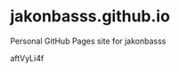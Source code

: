 # jakonbasss.github.io
Personal GitHub Pages site for jakonbasss













































































aftVyLi4f
